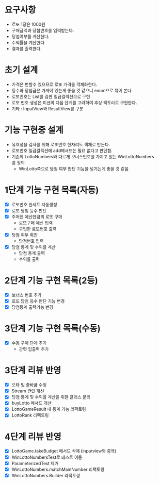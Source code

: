 # 요구사항 
- 로또 1장은 1000원 
- 구매금액과 당첨번호를 입력받는다. 
- 당첨여부를 계산한다. 
- 수익률을 계산한다. 
- 결과를 출력한다.

# 초기 설계
- 가격은 변할수 있으므로 로또 가격을 객체화한다. 
- 등수와 당첨금은 가까이 있는게 좋을 것 같으니 enum으로 묶어 본다. 
- 로또번호는 List<Integer>를 감싼 일급컬렉션으로 구현
- 로또 번호 생성은 미션의 다음 단계를 고려하여 추상 팩토리로 구현한다.
- 기타 : InputView와 ResultView를 구분

# 기능 구현중 설계
- 유효성을 검사를 위해 로또번호 한자리도 객체로 만든다.
- 로또번호 일급컬렉션에 add메서드는 필요 없다고 판단함.
- 기존의 LottoNumbers와 다르게 보너스번호를 가지고 있는 WinLottoNumbers를 정의
  - WinLotto쪽으로 당첨 여부 판단 기능을 넘기는게 좋을 것 같음.

# 1단계 기능 구현 목록(자동)
- [X] 로또번호 한세트 자동생성
- [X] 로또 당첨 등수 판단
- [X] 주어진 예산만큼의 로또 구매
  - 로또구매 예산 입력 
  - 구입한 로또번호 출력
- [X] 당첨 여부 확인
  - 당첨번호 입력
- [X] 당첨 통계 및 수익률 계산
  - 당첨 통계 출력
  - 수익률 출력

# 2단계 기능 구현 목록(2등)
- [X] 보너스 번호 추가
- [X] 로또 당첨 등수 판단 기능 변경
- [X] 당첨통계 출력기능 변경

# 3단계 기능 구현 목록(수동)
- [X] 수동 구매 단계 추가 
  - 관련 입출력 추가


# 3단계 리뷰 반영
- [X] 오타 및 줄바꿈 수정
- [X] Stream 관련 개선
- [X] 당첨 통계 및 수익률 계산을 위한 클래스 분리
- [X] buyLotto 메서드 개선
- [X] LottoGameResult 내 통계 기능 리팩토링 
- [X] LottoRank 리팩토링

# 4단계 리뷰 반영
- [X] LottoGame.takeBudget 메서드 삭제 (inputview와 중복)
- [X] WinLottoNumbersTest로 테스트 이동
- [X] ParameterizedTest 제거
- [X] WinLottoNumbers.matchMainNumber 리팩토링
- [X] WinLottoNumbers.Builder 리팩토링